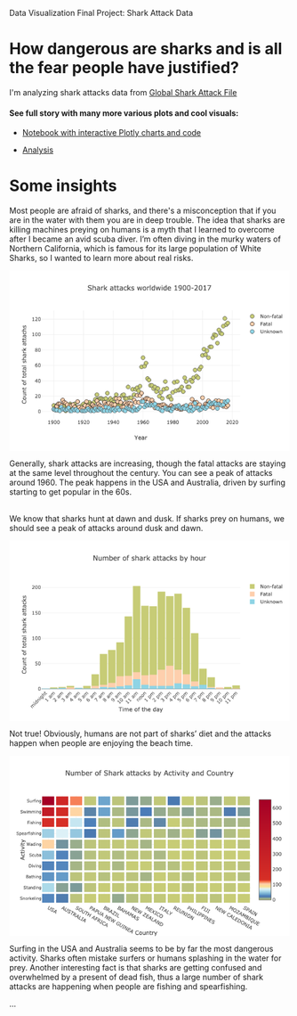 Data Visualization Final Project: Shark Attack Data

# How dangerous are sharks and is all the fear people have justified?
I'm analyzing shark attacks data from [Global Shark Attack File](http://www.sharkattackfile.net/)

#### See full story with many more various plots and cool visuals:
* [Notebook with interactive Plotly charts and code](https://github.com/katjawittfoth/Data_Viz/blob/master/global_shark_attacks.ipynb)

* [Analysis](https://github.com/katjawittfoth/Data_Viz/blob/master/shark_attacks_story.pdf)

# Some insights
Most people are afraid of sharks, and there's a misconception that if you are in the water with them you are in deep trouble. The idea that sharks are killing machines preying on humans is a myth that I learned to overcome after I became an avid scuba diver. I’m often diving in the murky waters of Northern California, which is famous for its large population of White Sharks, so I wanted to learn more about real risks.

<p align="center"> <img src="plots/scatterplot_attacks_1900-2017.png" align="middle">
</p>
Generally, shark attacks are increasing, though the fatal attacks are staying at the same level throughout the century. 
You can see a peak of attacks around 1960. The peak happens in the USA and Australia, driven by surfing starting to get popular in the 60s.

<br> We know that sharks hunt at dawn and dusk. If sharks prey on humans, we should see a peak of attacks around dusk and dawn.
<p align="center"> <img src="plots/histogram_attacks_by_time.png" align="middle">
</p>
Not true! Obviously, humans are not part of sharks’ diet and the attacks happen when people are enjoying the beach time.

<p align="center"> <img src="plots/heatmap_activity.png" align="middle">
</p>
Surfing in the USA and Australia seems to be by far the most dangerous activity. Sharks often mistake surfers or humans splashing in the water for prey. 
Another interesting fact is that sharks are getting confused and overwhelmed by a present of dead fish, thus a large number of shark attacks are happening when people are fishing and spearfishing.

...
